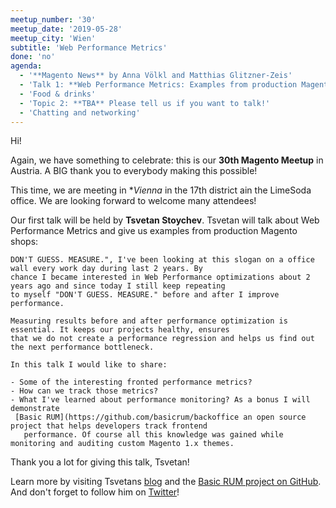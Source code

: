 ```yaml
---
meetup_number: '30'
meetup_date: '2019-05-28'
meetup_city: 'Wien'
subtitle: 'Web Performance Metrics'
done: 'no'
agenda:
  - '**Magento News** by Anna Völkl and Matthias Glitzner-Zeis'
  - 'Talk 1: **Web Performance Metrics: Examples from production Magento shops** by Tsvetan Stoychev (English)'
  - 'Food & drinks'  
  - 'Topic 2: **TBA** Please tell us if you want to talk!'
  - 'Chatting and networking'
---
```


Hi!

Again, we have something to celebrate: this is our **30th Magento Meetup** in Austria. A BIG thank you to everybody
making this possible!

This time, we are meeting in **Vienna* in the 17th district ain the LimeSoda office. We are looking forward to welcome
many attendees!

Our first talk will be held by **Tsvetan Stoychev**. Tsvetan will talk about Web Performance Metrics and give us
examples from production Magento shops:

    DON'T GUESS. MEASURE.", I've been looking at this slogan on a office wall every work day during last 2 years. By
    chance I became interested in Web Performance optimizations about 2 years ago and since today I still keep repeating
    to myself "DON'T GUESS. MEASURE." before and after I improve performance.
    
    Measuring results before and after performance optimization is essential. It keeps our projects healthy, ensures
    that we do not create a performance regression and helps us find out the next performance bottleneck.
    
    In this talk I would like to share:
    
    - Some of the interesting fronted performance metrics?
    - How can we track those metrics?
    - What I've learned about performance monitoring? As a bonus I will demonstrate
     [Basic RUM](https://github.com/basicrum/backoffice an open source project that helps developers track frontend
       performance. Of course all this knowledge was gained while monitoring and auditing custom Magento 1.x themes.

Thank you a lot for giving this talk, Tsvetan!

Learn more by visiting Tsvetans [blog](https://www.revampix.com/) and the
[Basic RUM project on GitHub](https://github.com/basicrum/backoffice). And don't forget to follow him on
[Twitter](https://twitter.com/ceckoslab)!


